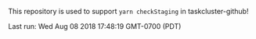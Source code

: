 

This repository is used to support `yarn checkStaging` in taskcluster-github!






Last run: Wed Aug 08 2018 17:48:19 GMT-0700 (PDT)
